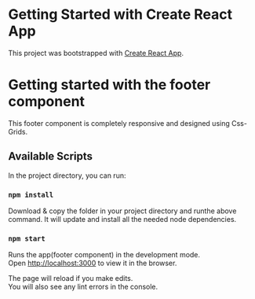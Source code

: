 # Getting Started with Create React App

This project was bootstrapped with [Create React App](https://github.com/facebook/create-react-app).

# Getting started with the footer component
This footer component is completely responsive and designed using Css-Grids.
## Available Scripts

In the project directory, you can run:

### `npm install`

Download & copy the folder in your project directory and runthe above command.
It will update and install all the needed node dependencies. 


### `npm start`

Runs the app(footer component) in the development mode.\
Open [http://localhost:3000](http://localhost:3000) to view it in the browser.

The page will reload if you make edits.\
You will also see any lint errors in the console.





